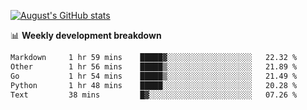 
[![August's GitHub stats](https://github-readme-stats.vercel.app/api?username=zou-weidong&show_icons=true&theme=radical)](https://github.com/zou-weidong)


📊 **Weekly development breakdown**
<!--START_SECTION:waka-->

```txt
Markdown     1 hr 59 mins    █████▓░░░░░░░░░░░░░░░░░░░   22.32 %
Other        1 hr 56 mins    █████▒░░░░░░░░░░░░░░░░░░░   21.89 %
Go           1 hr 54 mins    █████▒░░░░░░░░░░░░░░░░░░░   21.49 %
Python       1 hr 48 mins    █████░░░░░░░░░░░░░░░░░░░░   20.28 %
Text         38 mins         █▓░░░░░░░░░░░░░░░░░░░░░░░   07.26 %
```

<!--END_SECTION:waka-->
